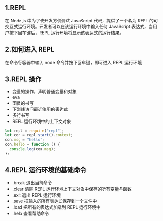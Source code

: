 ## 1.REPL

在 Node.js 中为了使开发方便测试 JavaScript 代码，提供了一个名为 REPL 的可交互式运行环境。开发者可以在该运行环境中输入任何 JavaScript 表达式，当用户按下回车键后，REPL 运行环境将显示该表达式的运行结果。

## 2.如何进入 REPL

在命令行容器中输入 node 命令并按下回车键，即可进入 REPL 运行环境

## 3.REPL 操作

- 变量的操作，声明普通变量和对象
- eval
- 函数的书写
- 下划线访问最近使用的表达式
- 多行书写
- REPL 运行环境中的上下文对象

```js
let repl = require("repl");
let con = repl.start().context;
con.msg = "hello";
con.hello = function () {
  console.log(con.msg);
};
```

## 4.REPL 运行环境的基础命令

- .break 退出当前命令
- .clear 清除 REPL 运行环境上下文对象中保存的所有变量与函数
- .exit 退出 REPL 运行环境
- .save 把输入的所有表达式保存到一个文件中
- .load 把所有的表达式加载到 REPL 运行环境中
- .help 查看帮助命令

